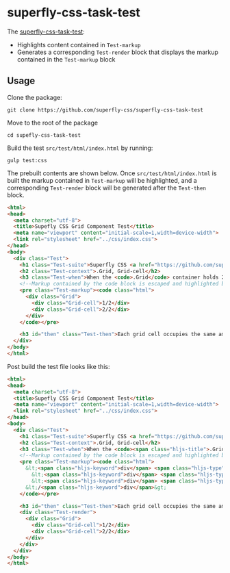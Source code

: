 # superfly-css-task-test

The [superfly-css-task-test](https://github.com/superfly-css/superfly-css-task-test):
- Highlights content contained in `Test-markup`
- Generates a corresponding `Test-render` block that displays the markup contained in the `Test-markup` block

## Usage

Clone the package:
``` console
git clone https://github.com/superfly-css/superfly-css-task-test
```

Move to the root of the package
``` console
cd supefly-css-task-test
```

Build the test `src/test/html/index.html` by running:
``` console
gulp test:css
```
The prebuilt contents are shown below.  Once `src/test/html/index.html` is built the markup contained in `Test-markup` will be highlighted, and a corresponding `Test-render` block will be generated after the `Test-then` block.

```html
<html>
<head>
  <meta charset="utf-8">
  <title>Supefly CSS Grid Component Test</title>
  <meta name="viewport" content="initial-scale=1,width=device-width">
  <link rel="stylesheet" href="../css/index.css">
</head>
<body>
  <div class="Test">
    <h1 class="Test-suite">Superfly CSS <a href="https://github.com/superfly-css/superfly-css-components-grid">Grid Component</a> Tests</h1>
    <h2 class="Test-context">.Grid, Grid-cell</h2>
    <h3 class="Test-when">When the <code>.Grid</code> container holds 2 <code>.Grid-cell</code> instances:</h3>
    <!--Markup contained by the code block is escaped and highlighted by gulp-highlight-->
    <pre class="Test-markup"><code class="html">
      <div class="Grid">
        <div class="Grid-cell">1/2</div>
        <div class="Grid-cell">2/2</div>
      </div>
    </code></pre>

    <h3 id="then" class="Test-then">Each grid cell occupies the same amount of space witin the grid container row.</h3>
  </div>
</body>
</html>
```

Post build the test file looks like this:

```html
<html>
<head>
  <meta charset="utf-8">
  <title>Supefly CSS Grid Component Test</title>
  <meta name="viewport" content="initial-scale=1,width=device-width">
  <link rel="stylesheet" href="../css/index.css">
</head>
<body>
  <div class="Test">
    <h1 class="Test-suite">Superfly CSS <a href="https://github.com/superfly-css/superfly-css-components-grid">Grid Component</a> Tests</h1>
    <h2 class="Test-context">.Grid, Grid-cell</h2>
    <h3 class="Test-when">When the <code><span class="hljs-title">.Grid</span></code> container holds 2 <code><span class="hljs-title">.Grid-cell</span></code> instances:</h3>
    <!--Markup contained by the code block is escaped and highlighted by gulp-highlight-->
    <pre class="Test-markup"><code class="html">
      &lt;<span class="hljs-keyword">div</span> <span class="hljs-type">class</span>=<span class="hljs-string">&quot;Grid&quot;</span>&gt;
        &lt;<span class="hljs-keyword">div</span> <span class="hljs-type">class</span>=<span class="hljs-string">&quot;Grid-cell&quot;</span>&gt;<span class="hljs-number">1</span>/<span class="hljs-number">2</span>&lt;/<span class="hljs-keyword">div</span>&gt;
        &lt;<span class="hljs-keyword">div</span> <span class="hljs-type">class</span>=<span class="hljs-string">&quot;Grid-cell&quot;</span>&gt;<span class="hljs-number">2</span>/<span class="hljs-number">2</span>&lt;/<span class="hljs-keyword">div</span>&gt;
      &lt;/<span class="hljs-keyword">div</span>&gt;
    </code></pre>

    <h3 id="then" class="Test-then">Each grid cell occupies the same amount of space witin the grid container row.</h3>
    <div class="Test-render">
      <div class="Grid">
        <div class="Grid-cell">1/2</div>
        <div class="Grid-cell">2/2</div>
      </div>
    </div>
  </div>
</body>
</html>
```
